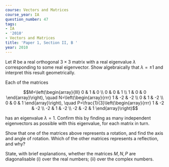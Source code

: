 ```yaml
---
course: Vectors and Matrices
course_year: IA
question_number: 47
tags:
- IA
- '2010'
- Vectors and Matrices
title: 'Paper 1, Section II, B '
year: 2010
---
```




Let $R$ be a real orthogonal $3 \times 3$ matrix with a real eigenvalue $\lambda$ corresponding to some real eigenvector. Show algebraically that $\lambda=\pm 1$ and interpret this result geometrically.

Each of the matrices

$$M=\left(\begin{array}{lll}
0 & 1 & 0 \\
0 & 0 & 1 \\
1 & 0 & 0
\end{array}\right), \quad N=\left(\begin{array}{rrr}
1 & -2 & -2 \\
0 & 1 & -2 \\
0 & 0 & 1
\end{array}\right), \quad P=\frac{1}{3}\left(\begin{array}{rrr}
1 & -2 & -2 \\
-2 & 1 & -2 \\
-2 & -2 & 1
\end{array}\right)$$

has an eigenvalue $\lambda=1$. Confirm this by finding as many independent eigenvectors as possible with this eigenvalue, for each matrix in turn.

Show that one of the matrices above represents a rotation, and find the axis and angle of rotation. Which of the other matrices represents a reflection, and why?

State, with brief explanations, whether the matrices $M, N, P$ are diagonalisable (i) over the real numbers; (ii) over the complex numbers.